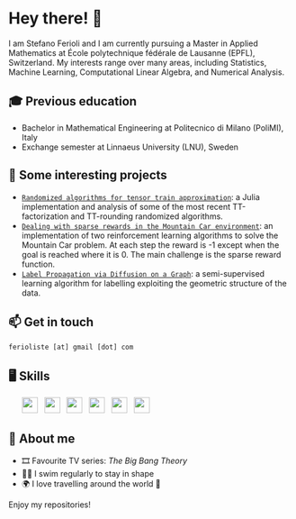 # Hey there! 👋

I am Stefano Ferioli and I am currently pursuing a Master in Applied Mathematics at École polytechnique fédérale de Lausanne (EPFL), Switzerland.
My interests range over many areas, including Statistics, Machine Learning, Computational Linear Algebra, and Numerical Analysis.

## 🎓 **Previous education**

 - Bachelor in Mathematical Engineering at Politecnico di Milano (PoliMI), Italy
 - Exchange semester at Linnaeus University (LNU), Sweden

## 📌 **Some interesting projects**

- [`Randomized algorithms for tensor train approximation`](https://github.com/ferioliste/TensorTrainApproximation): a Julia implementation and analysis of some of the most recent TT-factorization and TT-rounding randomized algorithms.
- [`Dealing with sparse rewards in the Mountain Car environment`](https://github.com/ferioliste/MountainCar-RL): an implementation of two reinforcement learning algorithms to solve the Mountain Car problem. At each step the reward is -1 except when the goal is reached where it is 0. The main challenge is the sparse reward function.
- [`Label Propagation via Diffusion on a Graph`](https://github.com/ferioliste/label-propagation): a semi-supervised learning algorithm for labelling exploiting the geometric structure of the data.
<!---
- [`Randomized Nyström Algorithm`](https://github.com/ferioliste/randomized-nystrom): a mpi4py implementation of the Randomized Nyström Algorithm for the lossy compression of big square matrices.
- [`Orthogonalization techniques for a set of vectors`](https://github.com/ferioliste/qr-factorization): mpi4py implementations of some of the most important QR-factorization algorithms.
-->
## 📫 **Get in touch**

`ferioliste [at] gmail [dot] com`

## 🖥️ **Skills**

<ul>
        <img src='https://cdn.jsdelivr.net/gh/devicons/devicon/icons/python/python-original.svg' height='28'>  &nbsp 
		<img src='https://cdn.jsdelivr.net/gh/devicons/devicon/icons/matlab/matlab-original.svg' height='28'>  &nbsp
  <img src='https://cdn.jsdelivr.net/gh/devicons/devicon/icons/julia/julia-original.svg' height='28'>  &nbsp 
        <img src='https://cdn.jsdelivr.net/gh/devicons/devicon/icons/r/r-original.svg' height='28'> &nbsp
		<img src='https://cdn.jsdelivr.net/gh/devicons/devicon/icons/c/c-original.svg' height='28'>  &nbsp 
	<img src='https://cdn.jsdelivr.net/gh/devicons/devicon@latest/icons/azuresqldatabase/azuresqldatabase-original.svg' height='28'>  &nbsp 
</ul>
 
## 🧠 **About me**

- 🎞️ Favourite TV series: _The Big Bang Theory_
- 🏊‍♂️ I swim regularly to stay in shape
- 🌍 I love travelling around the world 💚

Enjoy my repositories!
